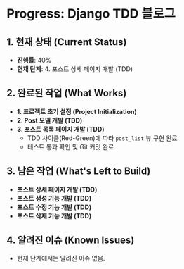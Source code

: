 # Progress: Django TDD 블로그

## 1. 현재 상태 (Current Status)

- **진행률**: 40%
- **현재 단계**: 4. 포스트 상세 페이지 개발 (TDD)

## 2. 완료된 작업 (What Works)

- **1. 프로젝트 초기 설정 (Project Initialization)**
- **2. Post 모델 개발 (TDD)**
- **3. 포스트 목록 페이지 개발 (TDD)**
    - TDD 사이클(Red-Green)에 따라 `post_list` 뷰 구현 완료
    - 테스트 통과 확인 및 Git 커밋 완료

## 3. 남은 작업 (What's Left to Build)

- **포스트 상세 페이지 개발 (TDD)**
- **포스트 생성 기능 개발 (TDD)**
- **포스트 수정 기능 개발 (TDD)**
- **포스트 삭제 기능 개발 (TDD)**

## 4. 알려진 이슈 (Known Issues)

- 현재 단계에서는 알려진 이슈 없음.
